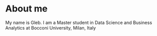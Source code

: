 # About me
My name is Gleb. I am a Master student in Data Science and Business Analytics at Bocconi University, Milan, Italy


